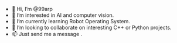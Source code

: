 - 👋 Hi, I’m @99arp
- 👀 I’m interested in AI and computer vision.
- 🌱 I’m currently learning Robot Operating System. 
- 💞️ I’m looking to collaborate on interesting C++ or Python projects. 
- 📫 Just send me a message . 

<!---
99arp/99arp is a ✨ special ✨ repository because its `README.md` (this file) appears on your GitHub profile.
You can click the Preview link to take a look at your changes.
--->
